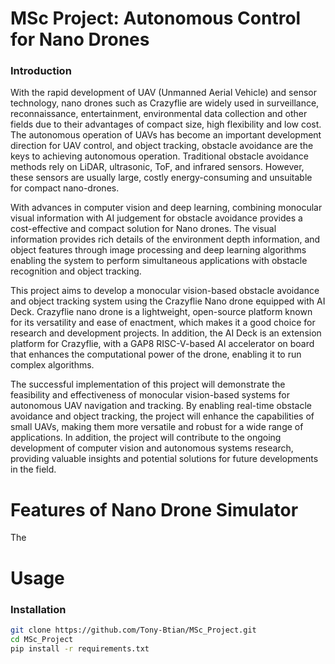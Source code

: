 # MSc Project: Autonomous Control for Nano Drones

### Introduction
With the rapid development of UAV (Unmanned Aerial Vehicle) and sensor technology, nano drones such as Crazyflie are widely used in surveillance, reconnaissance, entertainment, environmental data collection and other fields due to their advantages of compact size, high flexibility and low cost. The autonomous operation of UAVs has become an important development direction for UAV control, and object tracking, obstacle avoidance are the keys to achieving autonomous operation. Traditional obstacle avoidance methods rely on LiDAR, ultrasonic, ToF, and infrared sensors. However, these sensors are usually large, costly energy-consuming and unsuitable for compact nano-drones. 

With advances in computer vision and deep learning, combining monocular visual information with AI judgement for obstacle avoidance provides a cost-effective and compact solution for Nano drones. The visual information provides rich details of the environment depth information, and object features through image processing and deep learning algorithms enabling the system to perform simultaneous applications with obstacle recognition and object tracking. 

This project aims to develop a monocular vision-based obstacle avoidance and object tracking system using the Crazyflie Nano drone equipped with AI Deck. Crazyflie nano drone is a lightweight, open-source platform known for its versatility and ease of enactment, which makes it a good choice for research and development projects. In addition, the AI Deck is an extension platform for Crazyflie, with a GAP8 RISC-V-based AI accelerator on board that enhances the computational power of the drone, enabling it to run complex algorithms. 

The successful implementation of this project will demonstrate the feasibility and effectiveness of monocular vision-based systems for autonomous UAV navigation and tracking. By enabling real-time obstacle avoidance and object tracking, the project will enhance the capabilities of small UAVs, making them more versatile and robust for a wide range of applications. In addition, the project will contribute to the ongoing development of computer vision and autonomous systems research, providing valuable insights and potential solutions for future developments in the field.


# Features of Nano Drone Simulator
The

# Usage
### Installation
```Bash
git clone https://github.com/Tony-Btian/MSc_Project.git
cd MSc_Project
pip install -r requirements.txt
```
